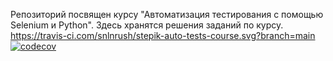 Репозиторий посвящен курсу "Автоматизация тестирования с помощью Selenium и Python". Здесь хранятся решения заданий по курсу.
https://travis-ci.com/snlnrush/stepik-auto-tests-course.svg?branch=main
[![codecov](https://codecov.io/gh/snlnrush/stepik-auto-tests-course/branch/main/graph/badge.svg?token=DE1BTXEPPT)](https://codecov.io/gh/snlnrush/stepik-auto-tests-course)
